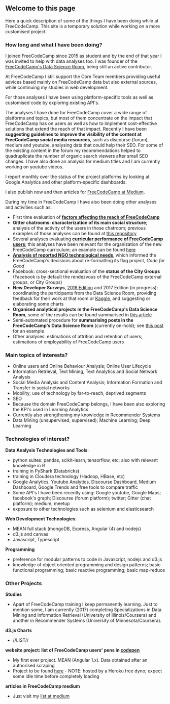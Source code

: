 ## Welcome to this page

Here a quick description of some of the things I have been doing while at FreeCodeCamp. This site is a temporary solution while working on a more customised project.

### How long and what I have been doing?

I joined FreeCodeCamp since 2015 as student and by the end of that year I was invited to help with data analyses too. I was founder of the [FreeCodeCamp's Data Science Room](gitter.im/FreeCodeCamp/DataScience), being still an active contributor.

At FreeCodeCamp I still support the Core Team members providing useful advices based mainly on FreeCodeCamp data but also external sources, while continuing my studies in web development.

For those analyses I have been using platform-specific tools as well as customised code by exploring existing API's.

The analyses I have done for FreeCodeCamp cover a wide range of platforms and topics, but most of them concentrate on the impact that FreeCodeCamp has on users as well as how to implement cost-effective solutions that extend the reach of that impact. Recently I have been **suggesting guidelines to improve the visibility of the content at FreeCodeCamp social media resources**, such as discourse (forum), medium and youtube, analysing data that could help their SEO. For some of the existing content in the forum my recommendations helped to quadruplicate the number of organic search viewers after small SEO changes. I have also done an analysis for medium titles and I am currently working on youtube videos. 

I report monthly over the status of the project platforms by looking at Google Analytics and other platform-specific dashboards.

I also publish now and then articles for [FreeCodeCamp at Medium](https://medium.freecodecamp.com/).

During my time in FreeCodeCamp I have also been doing other analyses and activities such as:

- First time evaluation of [**factors affecting the reach of FreeCodeCamp**](https://medium.freecodecamp.com/english-size-connectivity-and-campsites-factors-driving-the-use-of-free-code-camp-worldwide-3c9d4e2b8c17)
- **Gitter chatrooms: characterization of its main social structure**; analysis of the activity of the users in those chatroom; previous examples of those analyses can be found at [this repository](https://github.com/evaristoc/fccgitterDataScience)
- Several analyses evaluating [**curricular performance of FreeCodeCamp users**](https://medium.freecodecamp.com/algorithms-the-good-the-bad-and-the-ugly-e63db0a9cfb3); this analyses have been relevant for the organization of the new FreeCodeCamp curriculum; an example can be found [here](https://github.com/freeCodeCamp/CurriculumExpansion/issues/89#issuecomment-269218703)
- [**Analysis of reported NGO technological needs**](https://gitter.im/FreeCodeCamp/DataScience?at=57c086602a7bd0e920538d45), which informed the FreeCodeCamp's decisions about re-formatting its flag project, *Code for Good*
- Facebook: cross-sectional evaluation of the **status of the City Groups** (Facebook is by default the rendezvous of the FreeCodeCamp external groups, or City Groups)
- **New Developer Surveys**, [2016 Edition](https://github.com/freeCodeCamp/2016-new-coder-survey) and 2017 Edition (in progress): coordinating the participants from the Data Science Room, providing feedback for their work at that room or [Kaggle](https://www.kaggle.com/freecodecamp/2016-new-coder-survey-), and suggesting or elaborating some charts
- **Organised analytical projects in the FreeCodeCamp's Data Science Room**, some of the results can be found summarised in [this article](https://medium.freecodecamp.com/one-year-experience-in-the-free-code-camp-data-science-room-c97eb905af1f)
- Semi-automated procedure for **summarising posts in the FreeCodeCamp's Data Science Room** (currently on-hold); see [this post](https://gitter.im/FreeCodeCamp/DataScience?at=571357f5548df1be102da00b) for an example
- Other analyses: estimations of attrition and retention of users; estimations of employability of FreeCodeCamp users 


### Main topics of interests?

- Online users and Online Behaviour Analysis; Online User Lifecycle
- Information Retrieval, Text Mining, Text Analytics and Social Network Analysis
- Social Media Analysis and Content Analysis; Information Formation and Transfer in social networks
- Mobility; use of technology by far-to-reach, deprived segments
- SEO
- Because the domain FreeCodeCamp belongs, I have been also exploring the KPI's used in Learning Analytics
- Currently also strengthening my knowledge in Recommender Systems
- Data Mining (unsupervised, supervised); Machine Learning; Deep Learning

### Technologies of interest?

**Data Analysis Technologies and Tools**:

- python suites: pandas, scikit-learn, tensorflow, etc; also with relevant knowledge in R
- training in PyShark (Databricks)
- training in Cloudera technology (Hadoop, HBase, etc)
- Google Analytics, Youtube Analytics, Discourse Dashboard, Medium Dashboard, Google Trends and free tools to compare traffic
- Some API's I have been recently using: Google youtube, Google Maps; facebook's graph; Discourse (forum platform); twitter; Gitter (chat platform); medium; meetup
- exposure to other technologies such as selenium and elasticsearch

**Web Development Technologies**:

- MEAN full stack (mongoDB, Express, Angular (4) and nodejs)
- d3.js and canvas
- Javascript, Typescript

**Programming**

- preference for modular patterns to code in Javascript, nodejs and d3.js
- knowledge of object oriented programming and design patterns; basic functional programming; basic reactive programming; basic map-reduce

### Other Projects

**Studies**

- Apart of FreeCodeCamp training I keep permanently learning. Just to mention some, I am currently (2017) completing Specializations in Data Mining and Information Retrieval (University of Illinois/Coursera) and another in Recommender Systems (University of Minnesota/Coursera).

**d3.js Charts**

- //LIST//

**website project: list of FreeCodeCamp users' pens in [codepen](codepen.io)**

- My first ever project. MEAN (Angular 1.x). Data obtained after an authorised scraping
- Project to be found [here](http://ziplinesfcc.herokuapp.com/) - NOTE: hosted by a Heroku free dyno; expect some idle time before completely loading

**articles in FreeCodeCamp medium**

- Just visit my [list at medium](https://medium.com/@ecccs_FCC)
